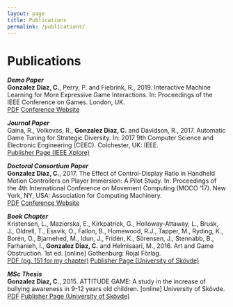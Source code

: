 ```yaml
---
layout: page
title: Publications
permalink: /publications/
---
```


# Publications

**_Demo Paper_**<br/>
**Gonzalez Diaz, C.**, Perry, P. and Fiebrink, R., 2019. Interactive Machine Learning for More Expressive Game Interactions. In: Proceedings of the IEEE Conference on Games. London, UK.<br/>
[PDF](http://ieee-cog.org/2019/papers/paper_256.pdf) [Conference Website](http://ieee-cog.org/2019/proceedings/)

**_Journal Paper_**\
Gaina, R., Volkovas, R., **Gonzalez Diaz, C.** and Davidson, R., 2017. Automatic Game Tuning for Strategic Diversity. In: 2017 9th Computer Science and Electronic Engineering (CEEC). Colchester, UK: IEEE.\
[Publisher Page (IEEE Xplore)](https://ieeexplore.ieee.org/abstract/document/8101624)

**_Doctoral Consortium Paper_**\
**Gonzalez Diaz, C.**, 2017. The Effect of Control-Display Ratio in Handheld Motion Controllers on Player Immersion: A Pilot Study. In: Proceedings of the 4th International Conference on Movement Computing (MOCO ’17). New York, NY, USA: Association for Computing Machinery.\
[PDF](http://moco17.movementcomputing.org/index.php/doctoral-symposium-proceedings/) [Conference Website](http://moco17.movementcomputing.org/index.php/doctoral-symposium-proceedings/)

**_Book Chapter_**\
Kristensen, L., Mazierska, E., Kirkpatrick, G., Holloway-Attaway, L., Brusk, J., Oldrell, T., Essvik, O., Fallon, B., Homewood, R.J., Tapper, M., Ryding, K., Borén, O., Bjarnehed, M., Idun, J., Fridén, K., Sörensen, J., Stennabb, B., Farhanieh, I., **Gonzalez Diaz, C.** and Helmisaari, M., 2016. Art and Game Obstruction. 1st ed. [online] Gothenburg: Rojal Förlag.\
[PDF (pg. 151 for my chapter)](http://his.diva-portal.org/smash/get/diva2:1068196/FULLTEXT01.pdf) [Publisher Page (University of Skövde)](http://urn.kb.se/resolve?urn=urn:nbn:se:his:diva-13335)

**_MSc Thesis_**\
**Gonzalez Diaz, C.**, 2015. ATTITUDE GAME: A study in the increase of bullying awareness in 9-12 years old children. [online] University of Skövde.\
[PDF](http://www.diva-portal.org/smash/get/diva2:855618/FULLTEXT01.pdf) [Publisher Page (University of Skövde)](http://www.diva-portal.org/smash/record.jsf?pid=diva2:855618)